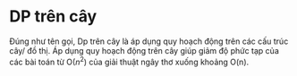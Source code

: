 # DP trên cây

Đúng như tên gọi, Dp trên cây là áp dụng quy hoạch động trên các cấu trúc cây/ đồ thị. Áp dụng quy hoạch động trên cây giúp giảm độ phức tạp của các bài toán từ O($n^2$) của giải thuật ngây thơ xuống khoảng O(n).
